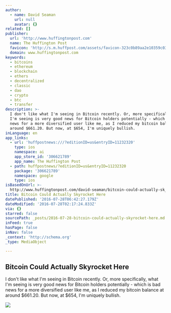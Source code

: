 ```yaml
---
author:
  - name: David Seaman
    url: null
    avatar: {}
related: []
publisher:
  url: 'http://www.huffingtonpost.com'
  name: The Huffington Post
  favicon: 'http://s.m.huffpost.com/assets/favicon-323c0b89aa2e10359c0389ac87254b1b.ico'
  domain: www.huffingtonpost.com
keywords:
  - bitcoins
  - ethereum
  - blockchain
  - ethers
  - decentralized
  - classic
  - dao
  - crypto
  - btc
  - transfer
description: >-
  I don't like what I'm seeing in Bitcoin recently. Or, more specifically, what
  I'm seeing is very good news for Bitcoin holders potentially - which is bad
  news for a more diversified user like me, as I reduced my bitcoin balance at
  around $661.20. But now, at $654, I'm uniquely bullish.
inLanguage: en
app_links:
  - url: 'huffpostnews:///?editionID=us&entryID=11232320'
    type: ios
    namespace: ai
    app_store_id: '306621789'
    app_name: The Huffington Post
  - path: huffpostnews/?editionID=us&entryID=11232320
    package: '306621789'
    namespace: google
    type: ios
isBasedOnUrl: >-
  http://www.huffingtonpost.com/david-seaman/bitcoin-could-actually-sk_b_11232320.html
title: Bitcoin Could Actually Skyrocket Here
datePublished: '2016-07-28T06:42:27.179Z'
dateModified: '2016-07-28T02:17:24.833Z'
via: {}
starred: false
sourcePath: _posts/2016-07-28-bitcoin-could-actually-skyrocket-here.md
inFeed: true
hasPage: false
inNav: false
_context: 'http://schema.org'
_type: MediaObject

---
```

<article style=""><h1>Bitcoin Could Actually Skyrocket Here</h1><p>I don't like what I'm seeing in Bitcoin recently. Or, more specifically, what I'm seeing is very good news for Bitcoin holders potentially - which is bad news for a more diversified user like me, as I reduced my bitcoin balance at around $661.20. But now, at $654, I'm uniquely bullish.</p><img src="http://i.huffpost.com/gen/3921682/images/o-BITCOIN-facebook.jpg" /></article>